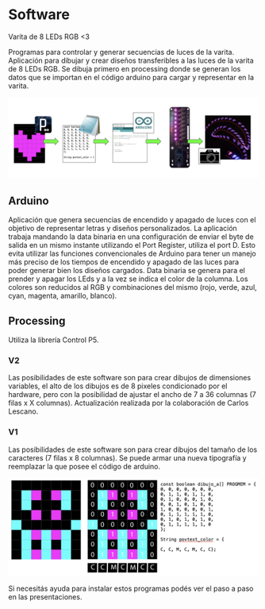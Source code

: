 # Software

Varita de 8 LEDs RGB <3

Programas para controlar y generar secuencias de luces de la varita.
Aplicación para dibujar y crear diseños transferibles a las luces de la varita de 8 LEDs RGB. Se dibuja primero en processing donde se generan los datos que se importan en el código arduino para cargar y representar en la varita.

![alt text](https://github.com/povrgb/Cosas/blob/main/img/pasos_dibus.png)

## Arduino

Aplicación que genera secuencias de encendido y apagado de luces con el objetivo de representar letras y diseños personalizados.
La aplicación trabaja mandando la data binaria en una configuración de enviar el byte de salida en un mismo instante utilizando el Port Register, utiliza el port D. Esto evita utilizar las funciones convencionales de Arduino para tener un manejo más preciso de los tiempos de encendido y apagado de las luces para poder generar bien los diseños cargados.
Data binaria se genera para el prender y apagar los LEds y a la vez se indica el color de la columna. Los colores son reducidos al RGB y combinaciones del mismo (rojo, verde, azul, cyan, magenta, amarillo, blanco).

## Processing

Utiliza la librería Control P5.

### V2
Las posibilidades de este software son para crear dibujos de dimensiones variables, el alto de los dibujos es de 8 pixeles condicionado por el hardware, pero con la posibilidad de ajustar el ancho de 7 a 36 columnas  (7 filas x X columnas).
Actualización realizada por la colaboración de Carlos Lescano.

### V1
Las posibilidades de este software son para crear dibujos del tamaño de los caracteres (7 filas x 8 columnas). Se puede armar una nueva tipografía y reemplazar la que posee el código de arduino.

![alt text](https://github.com/povrgb/Cosas/blob/main/img/pasos_data.png)

Si necesitás ayuda para instalar estos programas podés ver el paso a paso en las presentaciones.
